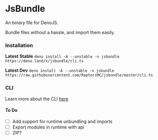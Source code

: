 # JsBundle
An binary file for DenoJS.

Bundle files without a hassle, and import them easily.

### Installation
**Latest Stable** `deno install -A --unstable -n jsbundle https://deno.land/x/jsbundle/cli.ts`

**Latest Dev** `deno install -A --unstable -n jsbundle https://raw.githubusercontent.com/RaptorsMC/jsbundle/master/cli.ts`

### CLI
Learn more about the CLI [here](/docs/cli.md)

#### To Do
- [ ] Add support for runtime unbundling and imports
- [ ] Export modules in runtime with api
- [ ] ZIP?